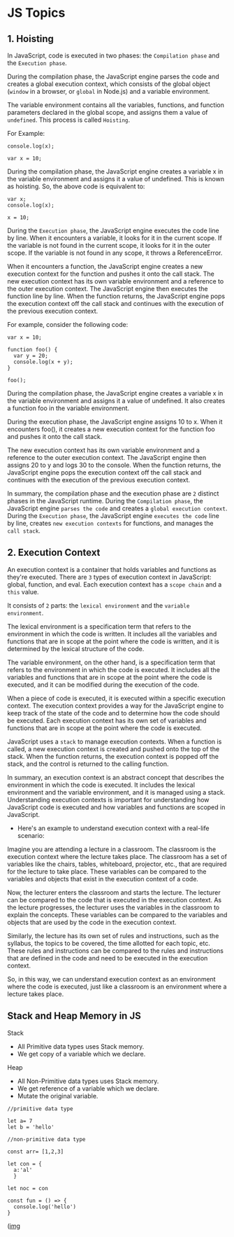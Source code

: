 # JS Topics 

## 1. Hoisting

In JavaScript, code is executed in two phases: the `Compilation phase` and the `Execution phase`.

During the compilation phase, the JavaScript engine parses the code and creates a global execution context, which consists of the global object (`window` in a browser, or `global` in Node.js) and a variable environment. 

The variable environment contains all the variables, functions, and function parameters declared in the global scope, and assigns them a value of `undefined`. This process is called `Hoisting`.

For Example: 
```
console.log(x);

var x = 10;
```
During the compilation phase, the JavaScript engine creates a variable x in the variable environment and assigns it a value of undefined. This is known as hoisting. So, the above code is equivalent to:

```
var x;
console.log(x);

x = 10;
```

During the `Execution phase`, the JavaScript engine executes the code line by line.
When it encounters a variable, it looks for it in the current scope. 
If the variable is not found in the current scope, it looks for it in the outer scope. 
If the variable is not found in any scope, it throws a ReferenceError.

When it encounters a function, the JavaScript engine creates a new execution context for the function and pushes it onto the call stack. 
The new execution context has its own variable environment and a reference to the outer execution context. 
The JavaScript engine then executes the function line by line. 
When the function returns, the JavaScript engine pops the execution context off the call stack and continues with the execution of the previous execution context.

For example, consider the following code:

```
var x = 10;

function foo() {
  var y = 20;
  console.log(x + y);
}

foo();
```

During the compilation phase, the JavaScript engine creates a variable x in the variable environment and assigns it a value of undefined. 
It also creates a function foo in the variable environment.

During the execution phase, the JavaScript engine assigns 10 to x.
When it encounters foo(), it creates a new execution context for the function foo and pushes it onto the call stack.

The new execution context has its own variable environment and a reference to the outer execution context. 
The JavaScript engine then assigns 20 to y and logs 30 to the console. 
When the function returns, the JavaScript engine pops the execution context off the call stack and continues with the execution of the previous execution context.

In summary, the compilation phase and the execution phase are `2` distinct phases in the JavaScript runtime. 
During the `Compilation phase`, the JavaScript engine `parses the code` and creates a `global execution context`.
During the `Execution phase`, the JavaScript engine `executes the code` line by line, creates `new execution contexts` for functions, and manages the `call stack`.


## 2. Execution Context

An execution context is a container that holds variables and functions as they're executed. 
There are `3` types of execution context in JavaScript: global, function, and eval. 
Each execution context has a `scope chain` and a `this` value.

It consists of `2` parts: the `lexical environment` and the `variable environment`.

The lexical environment is a specification term that refers to the environment in which the code is written. It includes all the variables and functions that are in scope at the point where the code is written, and it is determined by the lexical structure of the code.

The variable environment, on the other hand, is a specification term that refers to the environment in which the code is executed. It includes all the variables and functions that are in scope at the point where the code is executed, and it can be modified during the execution of the code.

When a piece of code is executed, it is executed within a specific execution context. The execution context provides a way for the JavaScript engine to keep track of the state of the code and to determine how the code should be executed. Each execution context has its own set of variables and functions that are in scope at the point where the code is executed.

JavaScript uses a `stack` to manage execution contexts. When a function is called, a new execution context is created and pushed onto the top of the stack. When the function returns, the execution context is popped off the stack, and the control is returned to the calling function.

In summary, an execution context is an abstract concept that describes the environment in which the code is executed. It includes the lexical environment and the variable environment, and it is managed using a stack. Understanding execution contexts is important for understanding how JavaScript code is executed and how variables and functions are scoped in JavaScript.

* Here's an example to understand execution context with a real-life scenario:

Imagine you are attending a lecture in a classroom. The classroom is the execution context where the lecture takes place. The classroom has a set of variables like the chairs, tables, whiteboard, projector, etc., that are required for the lecture to take place. These variables can be compared to the variables and objects that exist in the execution context of a code.

Now, the lecturer enters the classroom and starts the lecture. The lecturer can be compared to the code that is executed in the execution context. As the lecture progresses, the lecturer uses the variables in the classroom to explain the concepts. These variables can be compared to the variables and objects that are used by the code in the execution context.

Similarly, the lecture has its own set of rules and instructions, such as the syllabus, the topics to be covered, the time allotted for each topic, etc. These rules and instructions can be compared to the rules and instructions that are defined in the code and need to be executed in the execution context.

So, in this way, we can understand execution context as an environment where the code is executed, just like a classroom is an environment where a lecture takes place.


## Stack and Heap Memory in JS

Stack
- All Primitive data types uses Stack memory. 
- We get copy of a variable which we declare.

Heap
- All Non-Primitive data types uses Stack memory. 
- We get reference of a variable which we declare.
- Mutate the original variable.

```
//primitive data type

let a= 7
let b = 'hello'
```
```
//non-primitive data type

const arr= [1,2,3]
	
let con = {
  a:'al'
  }
  
let noc = con
  
const fun = () => {
  console.log('hello')
}
```

([img](https://i.imgur.com/va2u45n.png[/img])
